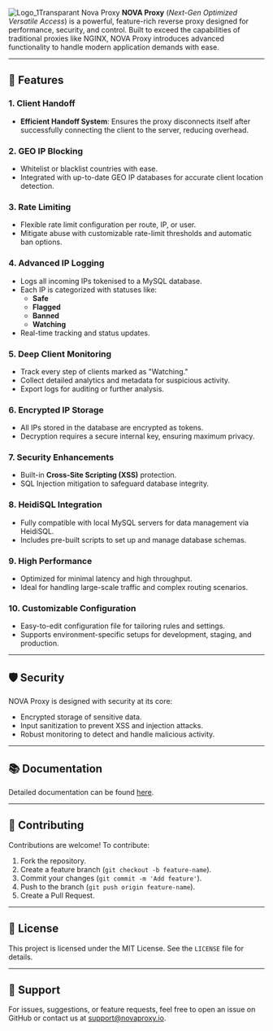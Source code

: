 ![Logo_1Transparant](https://github.com/user-attachments/assets/880dd50f-8d41-45f3-b761-a6ca06567698)
Nova Proxy
**NOVA Proxy** (*Next-Gen Optimized Versatile Access*) is a powerful, feature-rich reverse proxy designed for performance, security, and control. Built to exceed the capabilities of traditional proxies like NGINX, NOVA Proxy introduces advanced functionality to handle modern application demands with ease.

---

## 🚀 Features

### 1. **Client Handoff**
- **Efficient Handoff System**: Ensures the proxy disconnects itself after successfully connecting the client to the server, reducing overhead.

### 2. **GEO IP Blocking**
- Whitelist or blacklist countries with ease.
- Integrated with up-to-date GEO IP databases for accurate client location detection.

### 3. **Rate Limiting**
- Flexible rate limit configuration per route, IP, or user.
- Mitigate abuse with customizable rate-limit thresholds and automatic ban options.

### 4. **Advanced IP Logging**
- Logs all incoming IPs tokenised to a MySQL database.
- Each IP is categorized with statuses like:
  - **Safe**
  - **Flagged**
  - **Banned**
  - **Watching**
- Real-time tracking and status updates.

### 5. **Deep Client Monitoring**
- Track every step of clients marked as "Watching."
- Collect detailed analytics and metadata for suspicious activity.
- Export logs for auditing or further analysis.

### 6. **Encrypted IP Storage**
- All IPs stored in the database are encrypted as tokens.
- Decryption requires a secure internal key, ensuring maximum privacy.

### 7. **Security Enhancements**
- Built-in **Cross-Site Scripting (XSS)** protection.
- SQL Injection mitigation to safeguard database integrity.

### 8. **HeidiSQL Integration**
- Fully compatible with local MySQL servers for data management via HeidiSQL.
- Includes pre-built scripts to set up and manage database schemas.

### 9. **High Performance**
- Optimized for minimal latency and high throughput.
- Ideal for handling large-scale traffic and complex routing scenarios.

### 10. **Customizable Configuration**
- Easy-to-edit configuration file for tailoring rules and settings.
- Supports environment-specific setups for development, staging, and production.

---

## 🛡 Security
NOVA Proxy is designed with security at its core:
- Encrypted storage of sensitive data.
- Input sanitization to prevent XSS and injection attacks.
- Robust monitoring to detect and handle malicious activity.

---

## 📚 Documentation
Detailed documentation can be found [here](https://github.com/Donrskbb/NovaProxy/wiki).

---

## 🤝 Contributing
Contributions are welcome! To contribute:
1. Fork the repository.
2. Create a feature branch (`git checkout -b feature-name`).
3. Commit your changes (`git commit -m 'Add feature'`).
4. Push to the branch (`git push origin feature-name`).
5. Create a Pull Request.

---

## 📜 License
This project is licensed under the MIT License. See the `LICENSE` file for details.

---

## 💬 Support
For issues, suggestions, or feature requests, feel free to open an issue on GitHub or contact us at support@novaproxy.io.
